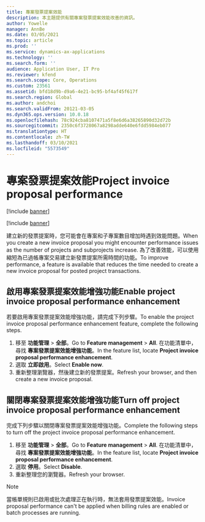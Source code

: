 ```yaml
---
title: 專案發票提案效能
description: 本主題提供有關專案發票提案效能改善的資訊。
author: Yowelle
manager: AnnBe
ms.date: 03/05/2021
ms.topic: article
ms.prod: ''
ms.service: dynamics-ax-applications
ms.technology: ''
ms.search.form: ''
audience: Application User, IT Pro
ms.reviewer: kfend
ms.search.scope: Core, Operations
ms.custom: 23561
ms.assetid: bfd18d9b-d9a6-4e21-bc95-bf4af45f617f
ms.search.region: Global
ms.author: andchoi
ms.search.validFrom: 20121-03-05
ms.dyn365.ops.version: 10.0.18
ms.openlocfilehash: 78c924cba8107471a5f8e6d6a38265890d32d72b
ms.sourcegitcommit: 2350c6f3728067a8298adde640e6fdd5984eb077
ms.translationtype: HT
ms.contentlocale: zh-TW
ms.lasthandoff: 03/10/2021
ms.locfileid: "5573549"
---
```

# <a name="project-invoice-proposal-performance"></a><span data-ttu-id="28ce6-103">專案發票提案效能</span><span class="sxs-lookup"><span data-stu-id="28ce6-103">Project invoice proposal performance</span></span>

[!include [banner](../includes/banner.md)]

[!include [banner](../includes/preview-banner.md)]

<span data-ttu-id="28ce6-104">建立新的發票提案時，您可能會在專案和子專案數目增加時遇到效能問題。</span><span class="sxs-lookup"><span data-stu-id="28ce6-104">When you create a new invoice proposal you might encounter performance issues as the number of projects and subprojects increase.</span></span> <span data-ttu-id="28ce6-105">為了改善效能，可以使用縮短為已過帳專案交易建立新發票提案所需時間的功能。</span><span class="sxs-lookup"><span data-stu-id="28ce6-105">To improve performance, a feature is available that reduces the time needed to create a new invoice proposal for posted project transactions.</span></span>

## <a name="enable-project-invoice-proposal-performance-enhancement"></a><span data-ttu-id="28ce6-106">啟用專案發票提案效能增強功能</span><span class="sxs-lookup"><span data-stu-id="28ce6-106">Enable project invoice proposal performance enhancement</span></span>
<span data-ttu-id="28ce6-107">若要啟用專案發票提案效能增強功能，請完成下列步驟。</span><span class="sxs-lookup"><span data-stu-id="28ce6-107">To enable the project invoice proposal performance enhancement feature, complete the following steps.</span></span>

1.  <span data-ttu-id="28ce6-108">移至 **功能管理** > **全部**。</span><span class="sxs-lookup"><span data-stu-id="28ce6-108">Go to **Feature management** > **All**.</span></span> <span data-ttu-id="28ce6-109">在功能清單中，尋找 **專案發票提案效能增強功能**。</span><span class="sxs-lookup"><span data-stu-id="28ce6-109">In the feature list, locate **Project invoice proposal performance enhancement**.</span></span>
2.  <span data-ttu-id="28ce6-110">選取 **立即啟用**。</span><span class="sxs-lookup"><span data-stu-id="28ce6-110">Select **Enable now**.</span></span>
3.  <span data-ttu-id="28ce6-111">重新整理瀏覽器，然後建立新的發票提案。</span><span class="sxs-lookup"><span data-stu-id="28ce6-111">Refresh your browser, and then create a new invoice proposal.</span></span>

## <a name="turn-off-project-invoice-proposal-performance-enhancement"></a><span data-ttu-id="28ce6-112">關閉專案發票提案效能增強功能</span><span class="sxs-lookup"><span data-stu-id="28ce6-112">Turn off project invoice proposal performance enhancement</span></span>
<span data-ttu-id="28ce6-113">完成下列步驟以關閉專案發票提案效能增強功能。</span><span class="sxs-lookup"><span data-stu-id="28ce6-113">Complete the following steps to turn off the project invoice proposal performance enhancement.</span></span>

1.  <span data-ttu-id="28ce6-114">移至 **功能管理** > **全部**。</span><span class="sxs-lookup"><span data-stu-id="28ce6-114">Go to **Feature management** > **All**.</span></span> <span data-ttu-id="28ce6-115">在功能清單中，尋找 **專案發票提案效能增強功能**。</span><span class="sxs-lookup"><span data-stu-id="28ce6-115">In the feature list, locate **Project invoice proposal performance enhancement**.</span></span>
2.  <span data-ttu-id="28ce6-116">選取 **停用**。</span><span class="sxs-lookup"><span data-stu-id="28ce6-116">Select **Disable**.</span></span>
3.  <span data-ttu-id="28ce6-117">重新整理您的瀏覽器。</span><span class="sxs-lookup"><span data-stu-id="28ce6-117">Refresh your browser.</span></span>

> [!NOTE]
> <span data-ttu-id="28ce6-118">當帳單規則已啟用或批次處理正在執行時，無法套用發票提案效能。</span><span class="sxs-lookup"><span data-stu-id="28ce6-118">Invoice proposal performance can't be applied when billing rules are enabled or batch processes are running.</span></span>
